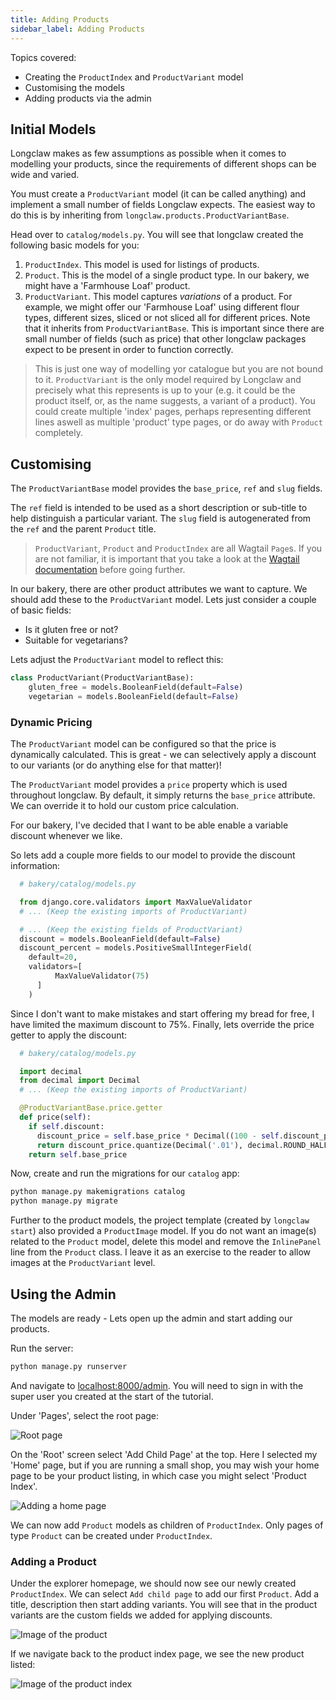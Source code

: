 ```yaml
---
title: Adding Products
sidebar_label: Adding Products
---
```


Topics covered:

- Creating the `ProductIndex` and `ProductVariant` model
- Customising the models
- Adding products via the admin

## Initial Models

Longclaw makes as few assumptions as possible when it comes to modelling your products, since the
requirements of different shops can be wide and varied.

You must create a `ProductVariant` model (it can be called anything) and implement
a small number of fields Longclaw expects.
The easiest way to do this is by inheriting from `longclaw.products.ProductVariantBase`.

Head over to `catalog/models.py`. You will see that longclaw created the following basic models for you:

1. `ProductIndex`. This model is used for listings of products. 
2. `Product`. This is the model of a single product type. In our bakery, we might have a 'Farmhouse Loaf' product.
3. `ProductVariant`. This model captures _variations_ of a product. For example, we might offer our 'Farmhouse Loaf' using different flour types, different sizes, sliced or not sliced all for different prices. Note that it inherits from `ProductVariantBase`. This is important since there are small number of fields (such as price) that other longclaw packages expect to be present in order to function correctly.


> This is just one way of modelling yor catalogue but you are not bound to it. `ProductVariant` is the only model
  required by Longclaw and precisely what this represents is up to your (e.g. it could be the product itself, or, as the name
  suggests, a variant of a product). You could create multiple 'index' pages, perhaps representing different lines
  aswell as multiple 'product' type pages, or do away with `Product` completely.


## Customising

The `ProductVariantBase` model provides the `base_price`, `ref` and `slug` fields.

The `ref` field is intended to be used as a short description or sub-title to help distinguish a particular variant.
The `slug` field is autogenerated from the `ref` and the parent `Product` title.

> `ProductVariant`, `Product` and `ProductIndex` are all Wagtail `Page`s. If you are not familiar, it is important that you take a look at the [Wagtail documentation](http://docs.wagtail.io/en/v2.3/topics/pages.html) before going further.

In our bakery, there are other product attributes we want to capture. We should add these to the `ProductVariant` model. Lets just consider a couple of basic fields:

- Is it gluten free or not?
- Suitable for vegetarians?

Lets adjust the `ProductVariant` model to reflect this:

```python
class ProductVariant(ProductVariantBase):
    gluten_free = models.BooleanField(default=False)
    vegetarian = models.BooleanField(default=False)
```

### Dynamic Pricing

The `ProductVariant` model can be configured so that the price is dynamically calculated. This is great - we can selectively apply a discount to our variants (or do anything else for that matter)!

The `ProductVariant` model provides a `price` property which is used throughout longclaw. By default, it simply returns the `base_price` attribute.
We can override it to hold our custom price calculation.

For our bakery, I've decided that I want to be able enable a variable discount whenever we like. 

So lets add a couple more fields to our model to provide the discount information:

```python
  # bakery/catalog/models.py

  from django.core.validators import MaxValueValidator
  # ... (Keep the existing imports of ProductVariant)

  # ... (Keep the existing fields of ProductVariant)
  discount = models.BooleanField(default=False)
  discount_percent = models.PositiveSmallIntegerField(
    default=20,
    validators=[
          MaxValueValidator(75)
      ]
    )
```

Since I don't want to make mistakes and start offering my bread for free, I have limited the maximum discount to 75%.
Finally, lets override the price getter to apply the discount:

```python
  # bakery/catalog/models.py

  import decimal
  from decimal import Decimal
  # ... (Keep the existing imports of ProductVariant)

  @ProductVariantBase.price.getter
  def price(self):
    if self.discount:
      discount_price = self.base_price * Decimal((100 - self.discount_percent) / 100.0 )
      return discount_price.quantize(Decimal('.01'), decimal.ROUND_HALF_UP)
    return self.base_price
```

Now, create and run the migrations for our `catalog` app:

```bash
python manage.py makemigrations catalog
python manage.py migrate
```

Further to the product models, the project template (created by `longclaw start`) also provided a `ProductImage` model. If you do not want an image(s) related to the `Product` model, delete this model and remove the `InlinePanel` line from the `Product` class.
I leave it as an exercise to the reader to allow images at the `ProductVariant` level.

## Using the Admin
The models are ready - Lets open up the admin and start adding our products.

Run the server:

```bash
python manage.py runserver
```

And navigate to [localhost:8000/admin](localhost:8000/admin).
You will need to sign in with the super user you created at the start of the tutorial.

Under 'Pages', select the root page:

![Root page](assets/longclaw-select-root-page.png)

On the 'Root' screen select 'Add Child Page' at the top. Here I selected my 'Home' page, but if you are running a small shop, you may wish your home page to be your product listing, in which case you might select 'Product Index'.

![Adding a home page](assets/longclaw-bakery-create-product-index.png)


We can now add `Product` models as children of `ProductIndex`. Only pages of type `Product` can be created under `ProductIndex`.

### Adding a Product


Under the explorer homepage, we should now see our newly created `ProductIndex`. We can select `Add child page` to add our first
`Product`. 
Add a title, description then start adding variants.
You will see that in the product variants are the custom fields we added for
applying discounts.

![Image of the product](assets/longclaw-bakery-add-product.png)


If we navigate back to the product index page, we see the new product listed:

![Image of the product index](assets/longclaw-bakery-product-index.png)

